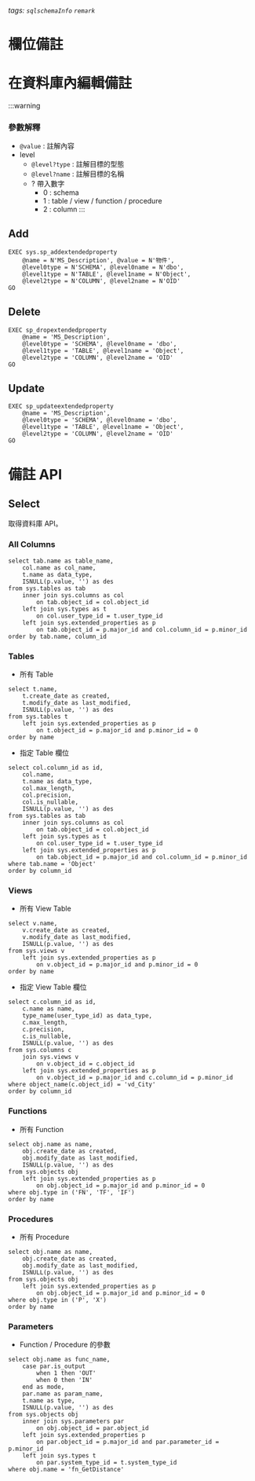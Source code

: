 ###### tags: `sqlschemaInfo` `remark`
# 欄位備註
# 在資料庫內編輯備註
:::warning
### 參數解釋
- `@value` : 註解內容
- level
    - `@level?type` : 註解目標的型態
    - `@level?name` : 註解目標的名稱
    - ? 帶入數字
        - 0 : schema
        - 1 : table / view / function / procedure
        - 2 : column
:::

## Add
```sql=
EXEC sys.sp_addextendedproperty 
    @name = N'MS_Description', @value = N'物件',             
    @level0type = N'SCHEMA', @level0name = N'dbo', 
    @level1type = N'TABLE', @level1name = N'Object',
    @level2type = N'COLUMN', @level2name = N'OID'
GO
```

## Delete
```sql=
EXEC sp_dropextendedproperty   
    @name = 'MS_Description', 
    @level0type = 'SCHEMA', @level0name = 'dbo',  
    @level1type = 'TABLE', @level1name = 'Object',
    @level2type = 'COLUMN', @level2name = 'OID'
GO
```

## Update
```sql=
EXEC sp_updateextendedproperty   
    @name = 'MS_Description', 
    @level0type = 'SCHEMA', @level0name = 'dbo',  
    @level1type = 'TABLE', @level1name = 'Object',
    @level2type = 'COLUMN', @level2name = 'OID'
GO
```


# 備註 API
## Select
取得資料庫 API。

### All Columns
```sql=
select tab.name as table_name,
    col.name as col_name,
    t.name as data_type,
    ISNULL(p.value, '') as des
from sys.tables as tab
    inner join sys.columns as col
        on tab.object_id = col.object_id
    left join sys.types as t
        on col.user_type_id = t.user_type_id
    left join sys.extended_properties as p
        on tab.object_id = p.major_id and col.column_id = p.minor_id
order by tab.name, column_id
```

### Tables
- 所有 Table
```sql=
select t.name,
    t.create_date as created,
    t.modify_date as last_modified,
    ISNULL(p.value, '') as des
from sys.tables t
    left join sys.extended_properties as p
        on t.object_id = p.major_id and p.minor_id = 0
order by name
```
- 指定 Table 欄位
```sql=
select col.column_id as id,
    col.name,
    t.name as data_type,
    col.max_length,
    col.precision,
    col.is_nullable,
	ISNULL(p.value, '') as des
from sys.tables as tab
    inner join sys.columns as col
        on tab.object_id = col.object_id
    left join sys.types as t
		on col.user_type_id = t.user_type_id
    left join sys.extended_properties as p
		on tab.object_id = p.major_id and col.column_id = p.minor_id
where tab.name = 'Object'
order by column_id
```

### Views
- 所有 View Table
```sql=
select v.name,
    v.create_date as created,
    v.modify_date as last_modified,
    ISNULL(p.value, '') as des
from sys.views v
    left join sys.extended_properties as p
        on v.object_id = p.major_id and p.minor_id = 0
order by name
```
- 指定 View Table 欄位
```sql=
select c.column_id as id,
    c.name as name,
    type_name(user_type_id) as data_type,
    c.max_length,
    c.precision,
    c.is_nullable,
    ISNULL(p.value, '') as des
from sys.columns c
    join sys.views v 
        on v.object_id = c.object_id
    left join sys.extended_properties as p
        on v.object_id = p.major_id and c.column_id = p.minor_id
where object_name(c.object_id) = 'vd_City'
order by column_id
```

### Functions
- 所有 Function
```sql=
select obj.name as name,
    obj.create_date as created,
    obj.modify_date as last_modified,
    ISNULL(p.value, '') as des
from sys.objects obj
    left join sys.extended_properties as p
        on obj.object_id = p.major_id and p.minor_id = 0
where obj.type in ('FN', 'TF', 'IF')
order by name
```

### Procedures
- 所有 Procedure
```sql=
select obj.name as name,
    obj.create_date as created,
    obj.modify_date as last_modified,
    ISNULL(p.value, '') as des
from sys.objects obj
    left join sys.extended_properties as p
        on obj.object_id = p.major_id and p.minor_id = 0
where obj.type in ('P', 'X')
order by name
```
### Parameters
- Function / Procedure 的參數
```sql=
select obj.name as func_name, 
    case par.is_output
        when 1 then 'OUT'
        when 0 then 'IN'
    end as mode,
    par.name as param_name,
    t.name as type,
    ISNULL(p.value, '') as des
from sys.objects obj
    inner join sys.parameters par
        on obj.object_id = par.object_id
    left join sys.extended_properties p
        on par.object_id = p.major_id and par.parameter_id = p.minor_id
    left join sys.types t
        on par.system_type_id = t.system_type_id
where obj.name = 'fn_GetDistance'
```

